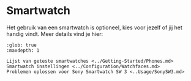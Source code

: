 # Smartwatch

Het gebruik van een smartwatch is optioneel, kies voor jezelf of jij het handig vindt.
Meer details vind je hier:

```{toctree}
:glob: true
:maxdepth: 1

Lijst van geteste smartwatches <../Getting-Started/Phones.md>
Smartwatch instellingen <../Configuration/Watchfaces.md>
Problemen oplossen voor Sony Smartwatch SW 3 <..Usage/SonySW3.md>
```

